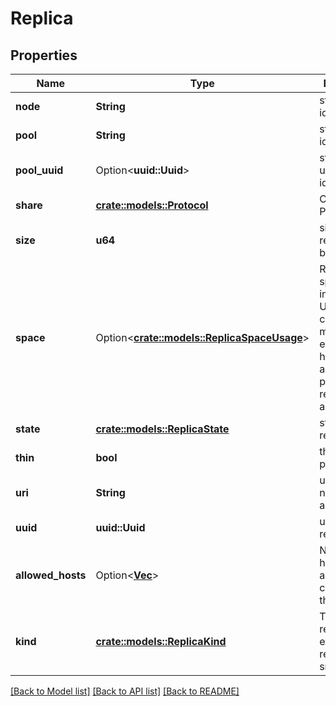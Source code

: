 # Replica

## Properties

Name | Type | Description | Notes
------------ | ------------- | ------------- | -------------
**node** | **String** | storage node identifier | 
**pool** | **String** | storage pool identifier | 
**pool_uuid** | Option<**uuid::Uuid**> | storage pool unique identifier | [optional]
**share** | [**crate::models::Protocol**](.md) | Common Protocol | 
**size** | **u64** | size of the replica in bytes | 
**space** | Option<[**crate::models::ReplicaSpaceUsage**](.md)> | Replica space usage information. Useful for capacity management, eg: figure out how much of a thin-provisioned replica is allocated.  | [optional]
**state** | [**crate::models::ReplicaState**](.md) | state of the replica | 
**thin** | **bool** | thin provisioning | 
**uri** | **String** | uri usable by nexus to access it | 
**uuid** | **uuid::Uuid** | uuid of the replica | 
**allowed_hosts** | Option<[**Vec<String>**](.md)> | NQNs of hosts allowed to connect to this replica | [optional]
**kind** | [**crate::models::ReplicaKind**](.md) | Type of replica, example regular or snapshot. | 


[[Back to Model list]](../README.md#documentation-for-models) [[Back to API list]](../README.md#documentation-for-api-endpoints) [[Back to README]](../README.md)


